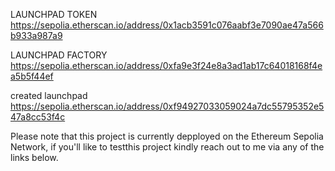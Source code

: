 LAUNCHPAD TOKEN
https://sepolia.etherscan.io/address/0x1acb3591c076aabf3e7090ae47a566b933a987a9

LAUNCHPAD FACTORY
https://sepolia.etherscan.io/address/0xfa9e3f24e8a3ad1ab17c64018168f4ea5b5f44ef

created launchpad
https://sepolia.etherscan.io/address/0xf94927033059024a7dc55795352e547a8cc53f4c

Please note that this project is currently depployed on the Ethereum Sepolia Network, if you'll like to testthis project kindly reach out to me via any of the links below.
